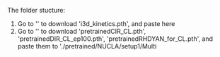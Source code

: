 The folder stucture: 
1. Go to '' to download 'i3d_kinetics.pth', and paste here
2. Go to '' to download 'pretrainedCIR_CL.pth', 'pretrainedDIR_CL_ep100.pth', 'pretrainedRHDYAN_for_CL.pth', and paste them to './pretrained/NUCLA/setup1/Multi
   
